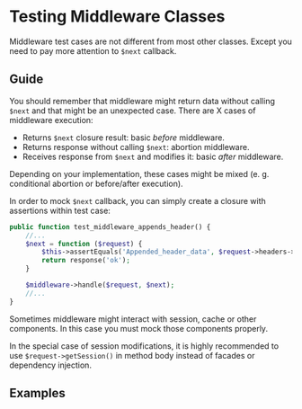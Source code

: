 # Testing Middleware Classes

Middleware test cases are not different from most other classes. Except you need to pay more attention to `$next` callback.

## Guide

You should remember that middleware might return data without calling `$next` and that might be an unexpected case.
There are X cases of middleware execution:

- Returns `$next` closure result: basic *before* middleware.
- Returns response without calling `$next`: abortion middleware.
- Receives response from `$next` and modifies it: basic *after* middleware.

Depending on your implementation, these cases might be mixed (e. g. conditional abortion or before/after execution).

In order to mock `$next` callback, you can simply create a closure with assertions within test case:

```php
public function test_middleware_appends_header() {
    //...
    $next = function ($request) {
        $this->assertEquals('Appended_header_data', $request->headers->get('header-name'));
        return response('ok');
    }

    $middleware->handle($request, $next);
    //...
}
```

Sometimes middleware might interact with session, cache or other components. In this case you must mock those components
properly.

In the special case of session modifications, it is highly recommended to use `$request->getSession()` in method body
instead of facades or dependency injection.

## Examples
